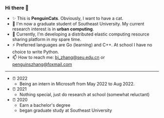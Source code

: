 ### Hi there 👋

<!--
**PenguinCats/PenguinCats** is a ✨ _special_ ✨ repository because its `README.md` (this file) appears on your GitHub profile.

Here are some ideas to get you started:

- 🔭 I’m currently working on ...
- 🌱 I’m currently learning ...
- 👯 I’m looking to collaborate on ...
- 🤔 I’m looking for help with ...
- 💬 Ask me about ...
- 📫 How to reach me: ...
- 😄 Pronouns: ...
- ⚡ Fun fact: ...
-->

+ ✨ This is **PenguinCats**. Obviously, I want to have a cat.
+ 🔭 I'm now a graduate student of Southeast University. My current research interest is in **urban computing**. 
+ 🌱 Currently, I'm developing a distributed elastic computing resource sharing platform in my spare time.
+ ⚡ Preferred languages are Go (learning) and C++. At school I have no choice to write Python.
+ 📫 How to reach me: bj_zhang@seu.edu.cn or penguinszhang@foxmail.com

---

+ ⏰ 2022
  + Being an intern in Microsoft from May 2022 to Aug 2022.
+ ⏰ 2021
  + Nothing special, just do research at school (somewhat reluctant)
+ ⏰ 2020
  + Earn a bachelor's degree
  + began graduate study at Southeast University
